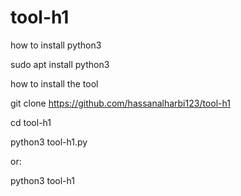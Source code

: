 # tool-h1

how to install python3

sudo apt install python3 

how to install the tool

git clone https://github.com/hassanalharbi123/tool-h1

cd tool-h1

python3 tool-h1.py

or:

python3 tool-h1
